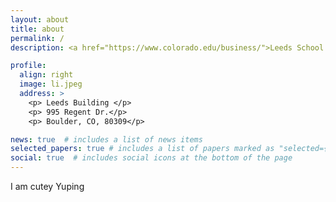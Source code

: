 ```yaml
---
layout: about
title: about
permalink: /
description: <a href="https://www.colorado.edu/business/">Leeds School of Business, University of Colorado at Boulder</a>

profile:
  align: right
  image: li.jpeg
  address: >
    <p> Leeds Building </p>
    <p> 995 Regent Dr.</p>
    <p> Boulder, CO, 80309</p>

news: true  # includes a list of news items
selected_papers: true # includes a list of papers marked as "selected={true}"
social: true  # includes social icons at the bottom of the page
---
```


I am cutey Yuping